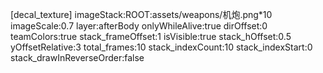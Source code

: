 [decal_texture]
imageStack:ROOT:assets/weapons/机炮.png*10
imageScale:0.7
layer:afterBody
onlyWhileAlive:true
dirOffset:0
teamColors:true
stack_frameOffset:1
isVisible:true
stack_hOffset:0.5
yOffsetRelative:3
total_frames:10
stack_indexCount:10
stack_indexStart:0
stack_drawInReverseOrder:false